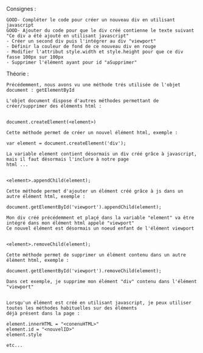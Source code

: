 Consignes :

    GOOD- Compléter le code pour créer un nouveau div en utilisant javascript
    GOOD- Ajouter du code pour que le div créé contienne le texte suivant "Ce div a été ajouté en utilisant javascript"
    - Créer un second div puis l'intégrer au div "viewport"
    - Définir la couleur de fond de ce nouveau div en rouge
    - Modifier l'attribut style.width et style.height pour que ce div fasse 100px sur 100px
    - Supprimer l'élément ayant pour id "aSupprimer"


Théorie :

    Précédemment, nous avons vu une méthode trés utilisée de l'objet document : getElementById

    L'objet document dispose d'autres méthodes permettant de créer/supprimer des éléments html :


    document.createElement(<element>)

    Cette méthode permet de créer un nouvel élément html, exemple :

    var element = document.createElement('div');

    La variable element contient désormais un div créé grâce à javascript, mais il faut désormais l'inclure à notre page
    html ...


    <element>.appendChild(element);

    Cette méthode permet d'ajouter un élément créé grâce à js dans un autre élément html, exemple :

    document.getElementById('viewport').appendChild(element);

    Mon div créé précédemment et plaçé dans la variable "element" va être intégré dans mon élément html appelé "viewport"
    Ce nouvel élément est désormais un noeud enfant de l'élément viewport


    <element>.removeChild(element);

    Cette méthode permet de supprimer un élément contenu dans un autre élément html, exemple :

    document.getElementById('viewport').removeChild(element);

    Dans cet exemple, je supprime mon élément "div" contenu dans l'élément "viewport"


    Lorsqu'un élément est créé en utilisant javascript, je peux utiliser toutes les méthodes habituelles sur des éléments
    déjà présent dans la page :

    element.innerHTML = "<conenuHTML>"
    element.id = "<nouvelID>"
    element.style

    etc...




